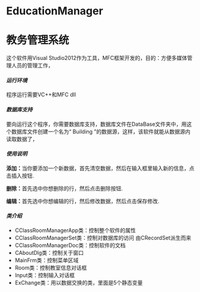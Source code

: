 ﻿# EducationManager

教务管理系统
=========================
这个软件用Visual Studio2012作为工具，MFC框架开发的，目的：方便多媒体管理人员的管理工作，


<h4><em>运行环境</em></h4>
<p>程序运行需要VC++和MFC dll</p>


<h4><em>数据库支持</em></h4>
<p>要向运行这个程序，你需要数据库支持，数据库文件在DataBase文件夹中，用这个数据库文件创建一个名为“ Building ”的数据源，这样，该软件就能从数据源内读取数据了，</p>


<h4><em>使用说明</em></h4>
<p><b>添加：</b>当你要添加一个新数据，首先清空数据，然后在输入框里输入新的信息，点击插入按钮.</p>
<p><b>删除：</b>首先选中你想删除的行，然后点击删除按钮.</p>
<p><b>编辑：</b>首先选中你想编辑的行，然后修改数据，然后点击保存修改.</p>

<h4><em>类介绍</em></h4>
<ul>
  <li>CClassRoomManagerApp类：控制整个软件的属性</li>
  <li>CClassRoomManagerSet类：控制对数据库的访问    由CRecordSet派生而来</li>
  <li>CClassRoomManagerDoc类：控制软件的文档</li>
  <li>CAboutDlg类：控制关于窗口</li>
  <li>MainFrm类：控制菜单区域</li>
  <li>Room类：控制教室信息对话框</li>
  <li>Input类：控制输入对话框</li>
  <li>ExChange类：用以数据交换的类，里面是5个静态变量</li>
</ul>


